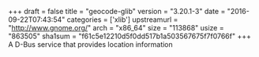+++
draft = false
title = "geocode-glib"
version = "3.20.1-3"
date = "2016-09-22T07:43:54"
categories = ['xlib']
upstreamurl = "http://www.gnome.org/"
arch = "x86_64"
size = "113868"
usize = "863505"
sha1sum = "f61c5e12210d5f0dd517b1a503567675f7f0766f"
+++
A D-Bus service that provides location information